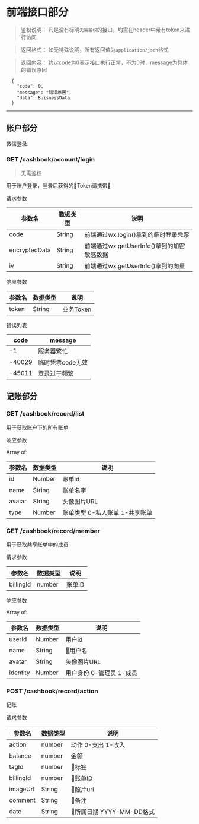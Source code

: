 # 前端接口部分

> 鉴权说明： 凡是没有标明```无需鉴权```的接口，均需在header中带有token来进行访问

> 返回格式： 如无特殊说明，所有返回值为```application/json```格式

> 返回内容： 约定code为0表示接口执行正常，不为0时，message为具体的错误原因
```
  {
    "code": 0,
    "message": "错误原因",
    "data": BuisnessData
  }
```

---

## 账户部分

微信登录

### GET /cashbook/account/login

> 无需鉴权

用于账户登录，登录后获得的Token请携带

请求参数

|参数名|数据类型|说明|
|---|---|---|
|code|String|前端通过wx.login()拿到的临时登录凭票|
|encryptedData|String|前端通过wx.getUserInfo()拿到的加密敏感数据|
|iv|String|前端通过wx.getUserInfo()拿到的向量|

响应参数

|参数名|数据类型|说明|
|---|---|---|
|token|String|业务Token|

错误列表

|code|message|
|---|---|
|-1|服务器繁忙|
|-40029|临时凭票code无效|
|-45011|登录过于频繁|

## 记账部分

### GET /cashbook/record/list

用于获取账户下的所有账单

响应参数

Array of: 

|参数名|数据类型|说明|
|---|---|---|
|id|Number|账单id|
|name|String|账单名字|
|avatar|String|头像图片URL|
|type|Number|账单类型 0-私人账单 1-共享账单|

### GET /cashbook/record/member

用于获取共享账单中的成员

请求参数

|参数名|数据类型|说明|
|---|---|---|
|billingId|number|账单ID|

响应参数

Array of: 

|参数名|数据类型|说明|
|---|---|---|
|userId|Number|用户id|
|name|String|用户名|
|avatar|String|头像图片URL|
|identity|Number|用户身份 0-管理员 1-成员|

### POST /cashbook/record/action

记账

请求参数

|参数名|数据类型|说明|
|---|---|---|
|action|number|动作 0-支出 1-收入|
|balance|number|金额|
|tagId|number|标签|
|billingId|number|账单ID|
|imageUrl|String|照片url|
|comment|String|备注|
|date|String|所属日期 YYYY-MM-DD格式|

